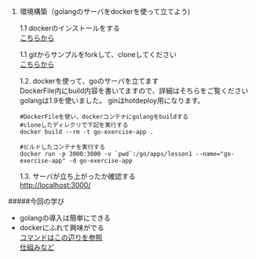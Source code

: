 1. 環境構築（golangのサーバをdockerを使って立てよう)

    1.1 dockerのインストールをする  
        [こちらから](https://docs.docker.com/docker-for-mac/)

    1.1 gitからサンプルをforkして、cloneしてください  
        [こちらから](https://github.com/agato/go-exercise)

    1.2. dockerを使って、goのサーバを立てます   
    DockerFile内にbuild内容を書いてますので、詳細はそちらをご覧ください  
    golangは1.9を使いました。
    ginはhotdeploy用になります。
   
    ```:DockerFile
    #DockerFileを使い、dockerコンテナにgolangをbuildする
    #cloneしたディレクリで下記を実行する
    docker build --rm -t go-exercise-app .
     
    #ビルドしたコンテナを実行する
    docker run -p 3000:3000 -v `pwd`:/go/apps/lesson1 --name="go-exercise-app" -d go-exercise-app
    ```

    1.3.  サーバが立ち上がったか確認する  
     [http://localhost:3000/](http://localhost:3000/)
     
     
     
     
#####今回の学び  

  - golangの導入は簡単にできる
  - dockerにふれて興味がでる  
  [コマンドはこの辺りを参照](https://qiita.com/curseoff/items/a9e64ad01d673abb6866)  
  [仕組みなど](http://morizyun.github.io/docker/about-docker-command.html)
    



